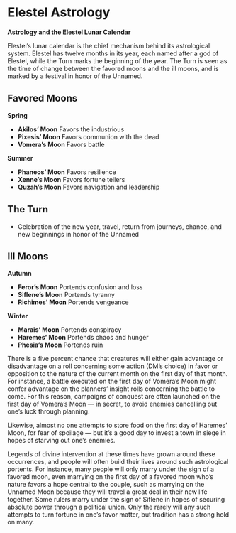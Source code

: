 <!-- TITLE: Astrology -->
<!-- SUBTITLE: The Meaning in the Stars -->

# Elestel Astrology
**Astrology and the Elestel Lunar Calendar**

Elestel’s lunar calendar is the chief mechanism behind its astrological system. Elestel has twelve months in its year, each named after a god of Elestel, while the Turn marks the beginning of the year. The Turn is seen as the time of change between the favored moons and the ill moons, and is marked by a festival in honor of the Unnamed.

## Favored Moons
**Spring**

* **Akilos’ Moon** Favors the industrious
* **Pixesis’ Moon** Favors communion with the dead
* **Vomera’s Moon** Favors battle

**Summer**

* **Phaneos’ Moon** Favors resilience
* **Xenne’s Moon** Favors fortune tellers
* **Quzah’s Moon** Favors navigation and leadership

## The Turn

* Celebration of the new year, travel, return from journeys, chance, and new beginnings in honor of the Unnamed

## Ill Moons
**Autumn**

* **Feror’s Moon** Portends confusion and loss
* **Siflene’s Moon** Portends tyranny
* **Richimes’ Moon** Portends vengeance

**Winter**

* **Marais’ Moon** Portends conspiracy
* **Haremes’ Moon** Portends chaos and hunger
* **Phesia’s Moon** Portends ruin

There is a five percent chance that creatures will either gain advantage or disadvantage on a roll concerning some action (DM’s choice) in favor or opposition to the nature of the current month on the first day of that month. For instance, a battle executed on the first day of Vomera’s Moon might confer advantage on the planners’ insight rolls concerning the battle to come. For this reason, campaigns of conquest are often launched on the first day of Vomera’s Moon — in secret, to avoid enemies cancelling out one’s luck through planning.

Likewise, almost no one attempts to store food on the first day of Haremes’ Moon, for fear of spoilage — but it’s a good day to invest a town in siege in hopes of starving out one’s enemies.

Legends of divine intervention at these times have grown around these occurrences, and people will often build their lives around such astrological portents. For instance, many people will only marry under the sign of a favored moon, even marrying on the first day of a favored moon who’s nature favors a hope central to the couple, such as marrying on the Unnamed Moon because they will travel a great deal in their new life together. Some rulers marry under the sign of Siflene in hopes of securing absolute power through a political union. Only the rarely will any such attempts to turn fortune in one’s favor matter, but tradition has a strong hold on many.
